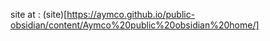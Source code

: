 
site at : (site)[https://aymco.github.io/public-obsidian/content/Aymco%20public%20obsidian%20home/]
